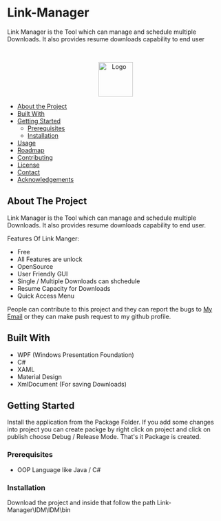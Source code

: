# Link-Manager
Link Manager is the Tool which can manage and schedule multiple Downloads. It also provides resume downloads capability to end user

<!-- PROJECT LOGO -->
<br />
<p align="center">
  <a href="https://github.com/OmkarMahajan/Link-Manager">
    <img src="images/link_icon.ico" alt="Logo" width="80" height="80">
  </a>

  * [About the Project](#about-the-project)
  * [Built With](#built-with)
* [Getting Started](#getting-started)
  * [Prerequisites](#prerequisites)
  * [Installation](#installation)
* [Usage](#usage)
* [Roadmap](#roadmap)
* [Contributing](#contributing)
* [License](#license)
* [Contact](#contact)
* [Acknowledgements](#acknowledgements)

<!-- ABOUT THE PROJECT -->
## About The Project
Link Manager is the Tool which can manage and schedule multiple Downloads. It also provides resume downloads capability to end user. 

Features Of Link Manger:
* Free
* All Features are unlock
* OpenSource
* User Friendly GUI
* Single / Multiple Downloads can shchedule
* Resume Capacity for Downloads
* Quick Access Menu

People can contribute to this project and they can report the bugs to <a href="mailto:omkarm56@mail.com">My Email</a> or they can make push request to my github profile.
</p>

## Built With
* WPF (Windows Presentation Foundation)
* C#
* XAML
* Material Design
* XmlDocument (For saving Downloads)


<!-- GETTING STARTED -->
## Getting Started
Install the application from the Package Folder. 
If you add some changes into project you can create packge by right click on project and click on publish choose Debug / Release Mode. That's it Package is created.

### Prerequisites
* OOP Language like Java / C#

### Installation
Download the project and inside that follow the path Link-Manager\IDM\IDM\bin